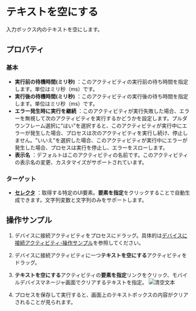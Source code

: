 # テキストを空にする
入力ボックス内のテキストを空にします。

## プロパティ

### 基本
- **実行前の待機時間(ミリ秒)** ：このアクティビティの実行前の待ち時間を指定します。単位はミリ秒（ms）です。
- **実行後の待機時間(ミリ秒)** ：このアクティビティの実行後の待ち時間を指定します。単位はミリ秒（ms）です。
- **エラー発生時に実行を継続** ：このアクティビティが実行失敗した場合、エラーを無視して次のアクティビティを実行するかどうかを設定します。プルダウンフレーム選択に"はい"を選択すると、このアクティビティが実行中にエラーが発生した場合、プロセスは次のアクティビティを実行し続け、停止しません。"いいえ"を選択した場合、このアクティビティが実行中にエラーが発生した場合、プロセスは実行を停止し、エラーをスローします。
- **表示名** ：デフォルトはこのアクティビティの名前です。このアクティビティの表示名の変更、カスタマイズがサポートされています。

### ターゲット
- **[セレクタ](../Appendix/Selector.md)** ：取得する特定のUI要素。**要素を指定**をクリックすることで自動生成できます。文字列変数と文字列のみをサポートします。

## 操作サンプル
1. デバイスに接続アクティビティをプロセスにドラッグ。具体的は[デバイスに接続アクティビティ-操作サンプル](./MobileConnect.md)を参照してください。
2. デバイスに接続アクティビティに一つ**テキストを空にする**アクティビティをドラッグ。
3. **テキストを空にする**アクティビティの**要素を指定**リンクをクリック、モバイルデバイスマネージャ画面でクリアするテキストを指定。
   ![清空文本](https://docimages.blob.core.chinacloudapi.cn/images/Activities/locatecleartext20201224.png)

4. プロセスを保存して実行すると、画面上のテキストボックスの内容がクリアされることが見られます。
